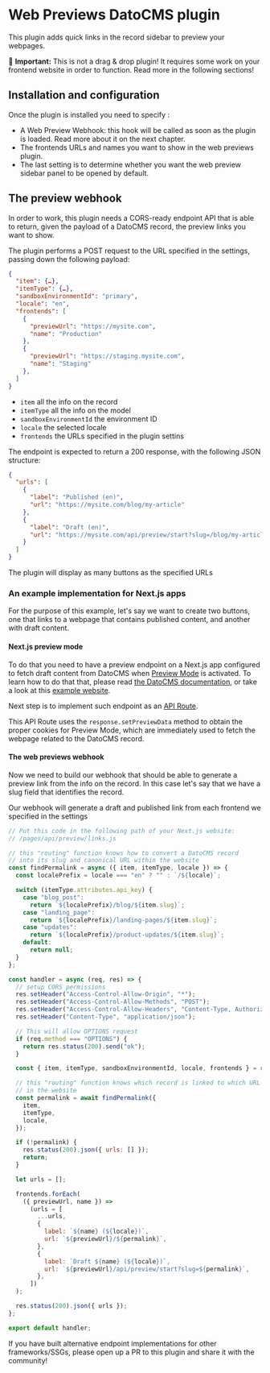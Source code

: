 # Web Previews DatoCMS plugin

This plugin adds quick links in the record sidebar to preview your webpages.

🚨 **Important:** This is not a drag & drop plugin! It requires some work on your frontend website in order to function. Read more in the following sections!

## Installation and configuration

Once the plugin is installed you need to specify :

- A Web Preview Webhook: this hook will be called as soon as the plugin is loaded. Read more about it on the next chapter.
- The frontends URLs and names you want to show in the web previews plugin.
- The last setting is to determine whether you want the web preview sidebar panel to be opened by default.

## The preview webhook

In order to work, this plugin needs a CORS-ready endpoint API that is able to return, given the payload of a DatoCMS record, the preview links you want to show.

The plugin performs a POST request to the URL specified in the settings, passing down the following payload:

```json
{
  "item": {…},
  "itemType": {…},
  "sandboxEnvironmentId": "primary",
  "locale": "en",
  "frontends": [
    {
      "previewUrl": "https://mysite.com",
      "name": "Production"
    },
    {
      "previewUrl": "https://staging.mysite.com",
      "name": "Staging"
    },
  ]
}
```

- `item` all the info on the record
- `itemType` all the info on the model
- `sandboxEnvironmentId` the environment ID
- `locale` the selected locale
- `frontends` the URLs specified in the plugin settins

The endpoint is expected to return a 200 response, with the following JSON structure:

```json
{
  "urls": [
    {
      "label": "Published (en)",
      "url": "https://mysite.com/blog/my-article"
    },
    {
      "label": "Draft (en)",
      "url": "https://mysite.com/api/preview/start?slug=/blog/my-article"
    }
  ]
}
```

The plugin will display as many buttons as the specified URLs

### An example implementation for Next.js apps

For the purpose of this example, let's say we want to create two buttons, one that links to a webpage that contains published content, and another with draft content.

#### Next.js preview mode

To do that you need to have a preview endpoint on a Next.js app configured to fetch draft content from DatoCMS when [Preview Mode](https://nextjs.org/docs/advanced-features/preview-mode) is activated. To learn how to do that that, please read [the DatoCMS documentation](https://www.datocms.com/docs/next-js/setting-up-next-js-preview-mode), or take a look at this [example website](https://github.com/datocms/nextjs-demo/tree/master).

Next step is to implement such endpoint as an [API Route](https://nextjs.org/docs/api-routes/introduction).

This API Route uses the `response.setPreviewData` method to obtain the proper cookies for Preview Mode, which are immediately used to fetch the webpage related to the DatoCMS record.

#### The web previews webhook

Now we need to build our webhook that should be able to generate a preview link from the info on the record. In this case let's say that we have a slug field that identifies the record.

Our webhook will generate a draft and published link from each frontend we specified in the settings

```js
// Put this code in the following path of your Next.js website:
// /pages/api/preview/links.js

// this "routing" function knows how to convert a DatoCMS record
// into its slug and canonical URL within the website
const findPermalink = async ({ item, itemType, locale }) => {
  const localePrefix = locale === "en" ? "" : `/${locale}`;

  switch (itemType.attributes.api_key) {
    case "blog_post":
      return `${localePrefix}/blog/${item.slug}`;
    case "landing_page":
      return `${localePrefix}/landing-pages/${item.slug}`;
    case "updates":
      return `${localePrefix}/product-updates/${item.slug}`;
    default:
      return null;
  }
};

const handler = async (req, res) => {
  // setup CORS permissions
  res.setHeader("Access-Control-Allow-Origin", "*");
  res.setHeader("Access-Control-Allow-Methods", "POST");
  res.setHeader("Access-Control-Allow-Headers", "Content-Type, Authorization");
  res.setHeader("Content-Type", "application/json");

  // This will allow OPTIONS request
  if (req.method === "OPTIONS") {
    return res.status(200).send("ok");
  }

  const { item, itemType, sandboxEnvironmentId, locale, frontends } = req.body;

  // this "routing" function knows which record is linked to which URL
  // in the website
  const permalink = await findPermalink({
    item,
    itemType,
    locale,
  });

  if (!permalink) {
    res.status(200).json({ urls: [] });
    return;
  }

  let urls = [];

  frontends.forEach(
    ({ previewUrl, name }) =>
      (urls = [
        ...urls,
        {
          label: `${name} (${locale})`,
          url: `${previewUrl}/${permalink}`,
        },
        {
          label: `Draft ${name} (${locale})`,
          url: `${previewUrl}/api/preview/start?slug=${permalink}`,
        },
      ])
  );

  res.status(200).json({ urls });
};

export default handler;
```

If you have built alternative endpoint implementations for other frameworks/SSGs, please open up a PR to this plugin and share it with the community!
